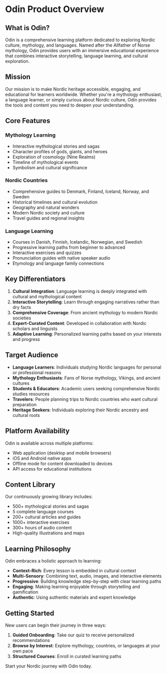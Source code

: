 # Odin Product Overview

## What is Odin?

Odin is a comprehensive learning platform dedicated to exploring Nordic culture, mythology, and languages. Named after the Allfather of Norse mythology, Odin provides users with an immersive educational experience that combines interactive storytelling, language learning, and cultural exploration.

## Mission

Our mission is to make Nordic heritage accessible, engaging, and educational for learners worldwide. Whether you're a mythology enthusiast, a language learner, or simply curious about Nordic culture, Odin provides the tools and content you need to deepen your understanding.

## Core Features

### Mythology Learning
- Interactive mythological stories and sagas
- Character profiles of gods, giants, and heroes
- Exploration of cosmology (Nine Realms)
- Timeline of mythological events
- Symbolism and cultural significance

### Nordic Countries
- Comprehensive guides to Denmark, Finland, Iceland, Norway, and Sweden
- Historical timelines and cultural evolution
- Geography and natural wonders
- Modern Nordic society and culture
- Travel guides and regional insights

### Language Learning
- Courses in Danish, Finnish, Icelandic, Norwegian, and Swedish
- Progressive learning paths from beginner to advanced
- Interactive exercises and quizzes
- Pronunciation guides with native speaker audio
- Etymology and language family connections

## Key Differentiators

1. **Cultural Integration**: Language learning is deeply integrated with cultural and mythological content
2. **Interactive Storytelling**: Learn through engaging narratives rather than dry facts
3. **Comprehensive Coverage**: From ancient mythology to modern Nordic societies
4. **Expert-Curated Content**: Developed in collaboration with Nordic scholars and linguists
5. **Adaptive Learning**: Personalized learning paths based on your interests and progress

## Target Audience

- **Language Learners**: Individuals studying Nordic languages for personal or professional reasons
- **Mythology Enthusiasts**: Fans of Norse mythology, Vikings, and ancient cultures
- **Students & Educators**: Academic users seeking comprehensive Nordic studies resources
- **Travelers**: People planning trips to Nordic countries who want cultural preparation
- **Heritage Seekers**: Individuals exploring their Nordic ancestry and cultural roots

## Platform Availability

Odin is available across multiple platforms:
- Web application (desktop and mobile browsers)
- iOS and Android native apps
- Offline mode for content downloaded to devices
- API access for educational institutions

## Content Library

Our continuously growing library includes:
- 500+ mythological stories and sagas
- 5 complete language courses
- 200+ cultural articles and guides
- 1000+ interactive exercises
- 300+ hours of audio content
- High-quality illustrations and maps

## Learning Philosophy

Odin embraces a holistic approach to learning:
- **Context-Rich**: Every lesson is embedded in cultural context
- **Multi-Sensory**: Combining text, audio, images, and interactive elements
- **Progressive**: Building knowledge step-by-step with clear learning paths
- **Engaging**: Making learning enjoyable through storytelling and gamification
- **Authentic**: Using authentic materials and expert knowledge

## Getting Started

New users can begin their journey in three ways:
1. **Guided Onboarding**: Take our quiz to receive personalized recommendations
2. **Browse by Interest**: Explore mythology, countries, or languages at your own pace
3. **Structured Courses**: Enroll in curated learning paths

Start your Nordic journey with Odin today.

